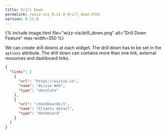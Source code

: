 ```yaml
---
title: Drill Down
permalink: /wizz-vis_0.11.0_drill_down.html
version: 0.11.0
---
```


{% include image.html file="wizz-vis/drill_down.png" alt="Drill Down Feature" max-width=350 %}

We can create drill downs at each widget. The drill down has to be set in the `options` attribute. The drill down can contains more than one link, external resources and dashboard links.

```json
{
  "links": [
    {
      "url": "https://wizzie.io",
      "name": "Wizzie Web",
      "type": "absolute"
    },
    {
      "url": "/dashboards/1",
      "name": "Clients detail",
      "type": "dashboard"
    }
  ]
}
```
